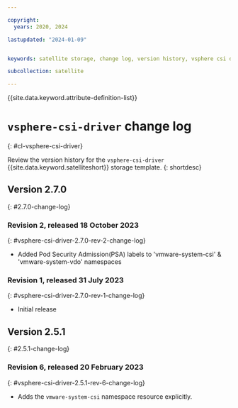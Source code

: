 ```yaml
---

copyright:
  years: 2020, 2024

lastupdated: "2024-01-09"


keywords: satellite storage, change log, version history, vsphere csi driver

subcollection: satellite

---
```


{{site.data.keyword.attribute-definition-list}}

# `vsphere-csi-driver` change log
{: #cl-vsphere-csi-driver}

Review the version history for the `vsphere-csi-driver` {{site.data.keyword.satelliteshort}} storage template.
{: shortdesc}

## Version 2.7.0
{: #2.7.0-change-log}


### Revision 2, released 18 October 2023
{: #vsphere-csi-driver-2.7.0-rev-2-change-log}


- Added Pod Security Admission(PSA) labels to 'vmware-system-csi' & 'vmware-system-vdo' namespaces 

### Revision 1, released 31 July 2023
{: #vsphere-csi-driver-2.7.0-rev-1-change-log}


- Initial release


## Version 2.5.1
{: #2.5.1-change-log}


### Revision 6, released 20 February 2023
{: #vsphere-csi-driver-2.5.1-rev-6-change-log}


- Adds the `vmware-system-csi` namespace resource explicitly.



